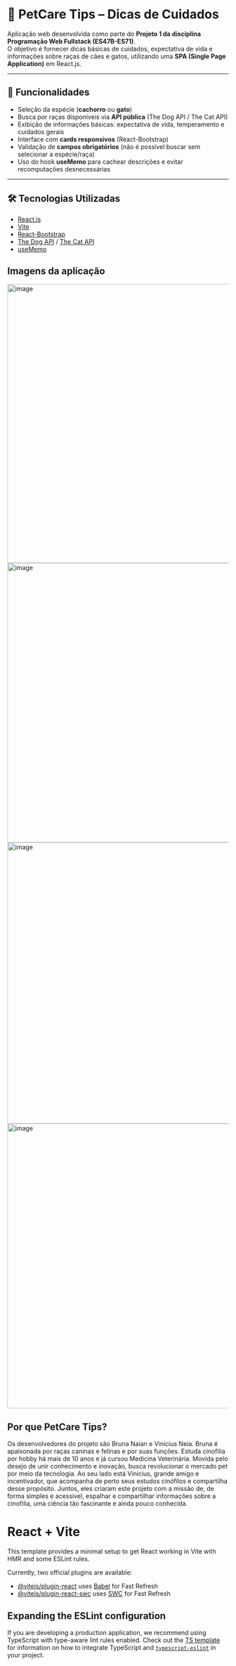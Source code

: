 # 🐾 PetCare Tips – Dicas de Cuidados

Aplicação web desenvolvida como parte do **Projeto 1 da disciplina Programação Web Fullstack (ES47B-ES71)**.  
O objetivo é fornecer dicas básicas de cuidados, expectativa de vida e informações sobre raças de cães e gatos, utilizando uma **SPA (Single Page Application)** em React.js.

---

## 🚀 Funcionalidades
- Seleção da espécie (**cachorro** ou **gato**)
- Busca por raças disponíveis via **API pública** (The Dog API / The Cat API)
- Exibição de informações básicas: expectativa de vida, temperamento e cuidados gerais
- Interface com **cards responsivos** (React-Bootstrap)
- Validação de **campos obrigatórios** (não é possível buscar sem selecionar a espécie/raça)
- Uso do hook **useMemo** para cachear descrições e evitar recomputações desnecessárias

---

## 🛠️ Tecnologias Utilizadas
- [React.js](https://react.dev/)
- [Vite](https://vitejs.dev/)
- [React-Bootstrap](https://react-bootstrap.github.io/)
- [The Dog API](https://thedogapi.com/) / [The Cat API](https://thecatapi.com/)
- [useMemo](https://react.dev/reference/react/useMemo) 

## Imagens da aplicação
<img width="1116" height="635" alt="image" src="https://github.com/user-attachments/assets/c50dca52-3775-4dac-aa3b-d97e0485d018" />
<img width="1145" height="636" alt="image" src="https://github.com/user-attachments/assets/b3430396-4eb2-4897-9058-03c4cde99389" />
<img width="1121" height="640" alt="image" src="https://github.com/user-attachments/assets/39241744-b0fc-4fb6-bdf2-de0f0d927464" />
<img width="1142" height="648" alt="image" src="https://github.com/user-attachments/assets/2cccf59f-e074-4b32-9669-dfda54affa7d" />

## Por que PetCare Tips?
Os desenvolvedores do projeto são Bruna Naian e Vinicius Neia.
Bruna é apaixonada por raças caninas e felinas e por suas funções. Estuda cinofilia por hobby há mais de 10 anos e já cursou Medicina Veterinária. Movida pelo desejo de unir conhecimento e inovação, busca revolucionar o mercado pet por meio da tecnologia.
Ao seu lado está Vinicius, grande amigo e incentivador, que acompanha de perto seus estudos cinófilos e compartilha desse propósito.
Juntos, eles criaram este projeto com a missão de, de forma simples e acessível, espalhar e compartilhar informações sobre a cinofilia, uma ciência tão fascinante e ainda pouco conhecida.

# React + Vite

This template provides a minimal setup to get React working in Vite with HMR and some ESLint rules.

Currently, two official plugins are available:

- [@vitejs/plugin-react](https://github.com/vitejs/vite-plugin-react/blob/main/packages/plugin-react) uses [Babel](https://babeljs.io/) for Fast Refresh
- [@vitejs/plugin-react-swc](https://github.com/vitejs/vite-plugin-react/blob/main/packages/plugin-react-swc) uses [SWC](https://swc.rs/) for Fast Refresh

## Expanding the ESLint configuration

If you are developing a production application, we recommend using TypeScript with type-aware lint rules enabled. Check out the [TS template](https://github.com/vitejs/vite/tree/main/packages/create-vite/template-react-ts) for information on how to integrate TypeScript and [`typescript-eslint`](https://typescript-eslint.io) in your project.
